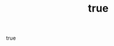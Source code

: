 ---
title:
  en: Artists, Sell with us!
  gr: Καλλιτέχνες, πουλήστε με μας!
body:
  en: |+
    Join Artventures’ team of Artists and get exposure, income and recognition. We don’t care if you’re young and upcoming or experienced and well established, we only care about your Art. Through our experts and partners we provide everything our sellers need, so you can focus on what you love to do – create exquisite Art!
  gr: |+
    Γίνετε μέλος της ομάδας καλλιτεχνών της Artventures και αποκτήστε προβολή, έσοδα και αναγνώριση. Δε μας ενδιαφέρει αν είστε νέοι και ανερχόμενοι ή έμπειροι και καταξιωμένοι, αλλά η Τέχνη σας. Αναλαμβάνουμε όλες τις λεπτομέρειες του μάρκετινγκ, των πωλήσεων και των λογιστικών ώστε εσύ να έχεις όλο τον χρόνο να αφοσιωθείς στην Δημιουργία!
testimonials:
  testimonial1:
    quote:
      en: “Artventures is a wonderful idea, and a great way to get more exposure and buyers. But above all, it’s a rare team with passionate, amazing people who love art and artists and do everything to help us.”
      gr: “Η Artventures είναι μια καταπληκτική ιδέα, και ένας εξαιρετικός τρόπος μεγαλύτερης προβολής και περισσότερων αγοαστών. Πάνω απ' όλα όμως είναι μια σπάνια ομάδα με φανταστικούς, ενθουσιώδεις ανθρώπους που αγαπάνε την Τέχνη και τους καλλιτέχνες και κάνουν τα πάντα για να μας βοηθήσουν.”
    author:
      en: Kostas Vaviloussakis
      gr: Κώστας Βαβιλουσσάκης
  testimonial2:
    quote:
      en: “Είμαι πολύ χαρούμενος που είμαι μέλος της Artventures από την αρχή. Είναι ευγενικοί, εξυπηρετικοί και αξιόπιστοι. Και πάνω απ' όλα είναι απίθανοι τύποι και φροντίζουν για την δουλεία μου.”
      gr: “I’m very happy to be a part of the Artventures since the beginning. They’re kind, helpful and trustworthy. And most of all they’re great guys and take care of my work.”
    author:
      en: Yorgis Yerolymbos
      gr: Γιώργης Γερόλυμπος
button:
  en: Apply to Artventures
  gr: Καντε αιτηση στην Artventures
---